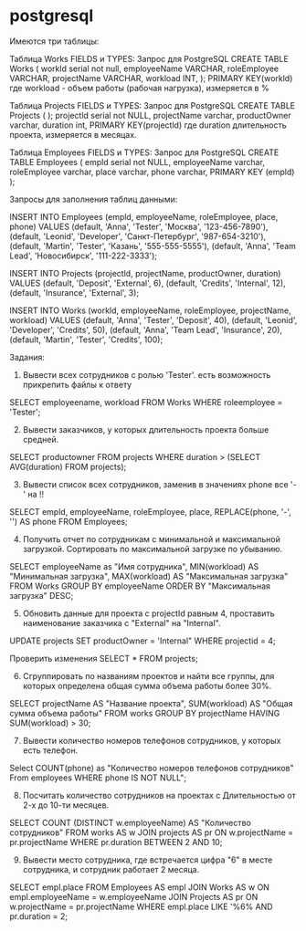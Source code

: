 # postgresql

Имеются три таблицы:

Таблица Works
FIELDS и ТҮPES:
Запрос для РostgreSQL
CREATE TABLE Works (
workld serial not null,
employeeName VARCHAR,
roleEmployee VARCHAR,
projectName VARCHAR,
workload INT,
);
PRIMARY KEY(workld)
где workload - объем работы (рабочая нагрузка), измеряется в %

Таблица Projects
FIELDS и ТҮPES:
Запрос для РоstgreSQL
CREATE TABLE Projects (
);
projectld serial not NULL,
projectName varchar,
productOwner varchar,
duration int,
PRIMARY KEY(projectld)
где duration длительность проекта, измеряется в месяцах.

Таблица Employees
FIELDS и ТҮPES:
Запрос для РostgreSQL
CREATE TABLE Employees (
empld serial not NULL,
employeeName varchar,
roleEmployee varchar,
place varchar,
phone varchar, PRIMARY KEY (empld)
);

Запросы для заполнения таблиц данными: 

INSERT INTO Employees (empld, employeeName, roleEmployee, place, phone) VALUES
(default, 'Anna', 'Tester', 'Москва', '123-456-7890'),
(default, 'Leonid', 'Developer', 'Санкт-Петербург', '987-654-3210'),
(default, 'Martin', 'Tester', 'Казань', '555-555-5555'),
(default, 'Anna', 'Team Lead', 'Новосибирск', '111-222-3333');

INSERT INTO Projects (projectld, projectName, productOwner, duration) VALUES
(default, 'Deposit', 'External', 6),
(default, 'Credits', 'Internal', 12),
(default, 'Insurance', 'External', 3);

INSERT INTO Works (workld, employeeName, roleEmployee, projectName, workload) VALUES
(default, 'Anna', 'Tester', 'Deposit', 40),
(default, 'Leonid', 'Developer', 'Credits', 50),
(default, 'Anna', 'Team Lead', 'Insurance', 20),
(default, 'Martin', 'Tester', 'Credits', 100);

Задания:
1. Вывести всех сотрудников с ролью 'Tester'.
есть возможность прикрепить файлы к ответу

SELECT employeename, workload 
FROM Works
WHERE roleemployee = 'Tester';

2. Вывести заказчиков, у которых длительность проекта больше
средней.

SELECT productowner
FROM projects
WHERE duration > (SELECT AVG(duration) FROM projects);

3. Вывести список всех сотрудников, заменив в значениях phone
все '-' на !!

SELECT empld, employeeName, roleEmployee, place,
REPLACE(phone, '-', '') AS phone
FROM Employees;

4. Получить отчет по сотрудникам с минимальной и
максимальной загрузкой.
Сортировать по максимальной загрузке по убыванию.

SELECT employeeName as "Имя сотрудника", MIN(workload) AS "Минимальная загрузка",
МАХ(workload) AS "Максимальная загрузка"
FROM Works
GROUP BY employeeName
ORDER BY "Максимальная загрузка" DESC;

5. Обновить данные для проекта с projectId равным 4, проставить наименование заказчика с "External" на "Internal".

UPDATE projects
SET productOwner = 'Internal"
WHERE projectid = 4; 

Проверить изменения SELECT * FROM projects;

6. Сгруппировать по названиям проектов и найти все группы,
для которых определена общая сумма объема работы более
30%.

SELECT projectName AS "Название проекта", SUM(workload) AS "Общая сумма объема работы"
FROM works
GROUP BY projectName
HAVING SUM(workload) > 30;

7. Вывести количество номеров телефонов сотрудников, у
которых есть телефон.

Select COUNT(phone) as "Количество номеров телефонов сотрудников"
From employees
WHERE phone IS NOT NULL";

8. Посчитать количество сотрудников на проектах с Длительностью от 2-х до 10-ти месяцев.

SELECT COUNT (DISTINCT w.employeeName) AS "Количество сотрудников"
FROM works AS w
JOIN projects AS pr ON w.projectName = pr.projectName
WHERE pr.duration BETWEEN 2 AND 10;

9. Вывести место сотрудника, где встречается цифра "6" в месте
сотрудника, и сотрудник работает 2 месяца.

SELECT empl.place FROM Employees AS empl
JOIN Works AS w ON empl.employeeName = w.employeeName
JOIN Projects AS pr ON w.projectName = pr.projectName WHERE empl.place LIKE '%6%
AND pr.duration = 2;